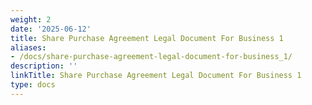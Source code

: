 ```yaml
---
weight: 2
date: '2025-06-12'
title: Share Purchase Agreement Legal Document For Business 1
aliases:
- /docs/share-purchase-agreement-legal-document-for-business_1/
description: ''
linkTitle: Share Purchase Agreement Legal Document For Business 1
type: docs
---
```


